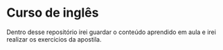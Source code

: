 # Curso de inglês

Dentro desse repositório irei guardar o conteúdo aprendido em aula e irei realizar os exercicios da apostila.